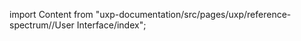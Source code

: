 
import Content from "uxp-documentation/src/pages/uxp/reference-spectrum//User Interface/index";

<Content query="product=photoshop"/>
